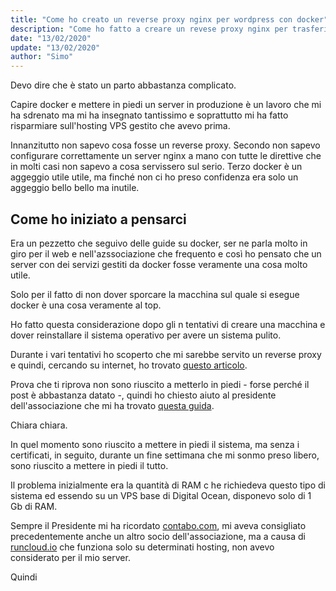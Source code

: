 ```yaml
---
title: "Come ho creato un reverse proxy nginx per wordpress con docker"
description: "Come ho fatto a creare un revese proxy nginx per trasferire i miei siti wordpress da un ambiente LEMP gestito ad un ambiente docker che gestisco io facilmente."
date: "13/02/2020"
update: "13/02/2020"
author: "Simo"
---
```


Devo dire che è stato un parto abbastanza complicato.

Capire docker e mettere in piedi un server in produzione è un lavoro che mi ha sdrenato ma mi ha insegnato tantissimo e soprattutto mi ha fatto risparmiare sull'hosting VPS gestito che avevo prima.

Innanzitutto non sapevo cosa fosse un reverse proxy.
Secondo non sapevo configurare correttamente un server nginx a mano con tutte le direttive che in molti casi non sapevo a cosa servissero sul serio.
Terzo docker è un aggeggio utile utile, ma finché non ci ho preso confidenza era solo un aggeggio bello bello ma inutile.

## Come ho iniziato a pensarci

Era un pezzetto che seguivo delle guide su docker, ser ne parla molto in giro per il web e nell'azssociazione che frequento e così ho pensato che un server con dei servizi gestiti da docker fosse veramente una cosa molto utile.

Solo per il fatto di non dover sporcare la macchina sul quale si esegue docker è una cosa veramente al top.

Ho fatto questa considerazione dopo gli n tentativi di creare una macchina e dover reinstallare il sistema operativo per avere un sistema pulito.

Durante i vari tentativi ho scoperto che mi sarebbe servito un reverse proxy e quindi, cercando su internet, ho trovato [questo articolo](https://www.pattonwebz.com/docker/multiple-wordpress-containers-proxy/).

Prova che ti riprova non sono riuscito a metterlo in piedi - forse perché il post è abbastanza datato -, quindi ho chiesto aiuto al presidente dell'associazione che mi ha trovato [questa guida](https://github.com/JrCs/docker-letsencrypt-nginx-proxy-companion/wiki/Docker-Compose).

Chiara chiara.

In quel momento sono riuscito a mettere in piedi il sistema, ma senza i certificati, in seguito, durante un fine settimana che mi sonmo preso libero, sono riuscito a mettere in piedi il tutto.

Il problema inizialmente era la quantità di RAM c he richiedeva questo tipo di sistema ed essendo su un VPS base di Digital Ocean, disponevo solo di 1 Gb di RAM.

Sempre il Presidente mi ha ricordato [contabo.com](https://contabo.com), mi aveva consigliato precedentemente anche un altro socio dell'associazione, ma a causa di [runcloud.io](https://runcloud.io) che funziona solo su determinati hosting, non avevo considerato per il mio server.

Quindi 